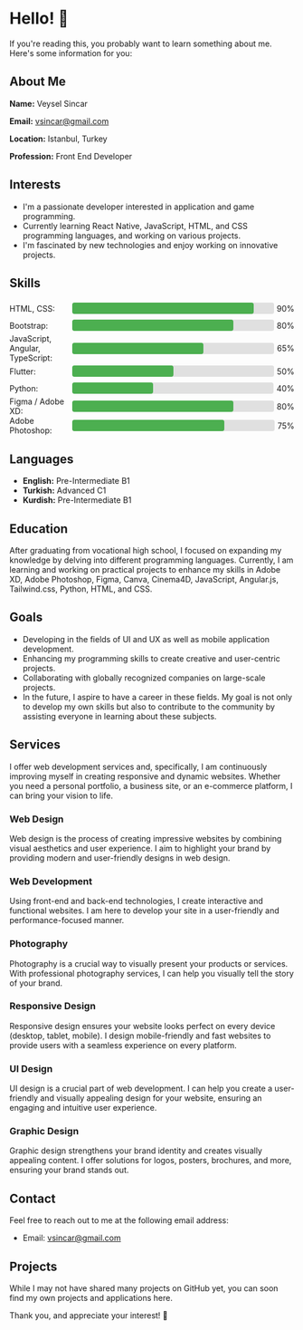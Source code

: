 # Hello! 👋

If you're reading this, you probably want to learn something about me. Here's some information for you:

## About Me
**Name:** Veysel Sincar

**Email:** vsincar@gmail.com

**Location:** Istanbul, Turkey

**Profession:** Front End Developer

## Interests
- I'm a passionate developer interested in application and game programming.
- Currently learning React Native, JavaScript, HTML, and CSS programming languages, and working on various projects.
- I'm fascinated by new technologies and enjoy working on innovative projects.

## Skills

<div style="display: flex; flex-direction: column;">
    <div style="display: flex; align-items: center;">
        <span style="width: 150px;">HTML, CSS:</span>
        <div style="width: 100%; background-color: #e0e0e0; border-radius: 4px; margin: 5px;">
            <div style="width: 90%; background-color: #4caf50; height: 20px; border-radius: 4px;"></div>
        </div>
        <span>90%</span>
    </div>
    <div style="display: flex; align-items: center;">
        <span style="width: 150px;">Bootstrap:</span>
        <div style="width: 100%; background-color: #e0e0e0; border-radius: 4px; margin: 5px;">
            <div style="width: 80%; background-color: #4caf50; height: 20px; border-radius: 4px;"></div>
        </div>
        <span>80%</span>
    </div>
    <div style="display: flex; align-items: center;">
        <span style="width: 150px;">JavaScript, Angular, TypeScript:</span>
        <div style="width: 100%; background-color: #e0e0e0; border-radius: 4px; margin: 5px;">
            <div style="width: 65%; background-color: #4caf50; height: 20px; border-radius: 4px;"></div>
        </div>
        <span>65%</span>
    </div>
    <div style="display: flex; align-items: center;">
        <span style="width: 150px;">Flutter:</span>
        <div style="width: 100%; background-color: #e0e0e0; border-radius: 4px; margin: 5px;">
            <div style="width: 50%; background-color: #4caf50; height: 20px; border-radius: 4px;"></div>
        </div>
        <span>50%</span>
    </div>
    <div style="display: flex; align-items: center;">
        <span style="width: 150px;">Python:</span>
        <div style="width: 100%; background-color: #e0e0e0; border-radius: 4px; margin: 5px;">
            <div style="width: 40%; background-color: #4caf50; height: 20px; border-radius: 4px;"></div>
        </div>
        <span>40%</span>
    </div>
    <div style="display: flex; align-items: center;">
        <span style="width: 150px;">Figma / Adobe XD:</span>
        <div style="width: 100%; background-color: #e0e0e0; border-radius: 4px; margin: 5px;">
            <div style="width: 80%; background-color: #4caf50; height: 20px; border-radius: 4px;"></div>
        </div>
        <span>80%</span>
    </div>
    <div style="display: flex; align-items: center;">
        <span style="width: 150px;">Adobe Photoshop:</span>
        <div style="width: 100%; background-color: #e0e0e0; border-radius: 4px; margin: 5px;">
            <div style="width: 75%; background-color: #4caf50; height: 20px; border-radius: 4px;"></div>
        </div>
        <span>75%</span>
    </div>
</div>

## Languages
- **English:** Pre-Intermediate B1
- **Turkish:** Advanced C1
- **Kurdish:** Pre-Intermediate B1

## Education
After graduating from vocational high school, I focused on expanding my knowledge by delving into different programming languages. Currently, I am learning and working on practical projects to enhance my skills in Adobe XD, Adobe Photoshop, Figma, Canva, Cinema4D, JavaScript, Angular.js, Tailwind.css, Python, HTML, and CSS.

## Goals
- Developing in the fields of UI and UX as well as mobile application development.
- Enhancing my programming skills to create creative and user-centric projects.
- Collaborating with globally recognized companies on large-scale projects.
- In the future, I aspire to have a career in these fields. My goal is not only to develop my own skills but also to contribute to the community by assisting everyone in learning about these subjects.

## Services
I offer web development services and, specifically, I am continuously improving myself in creating responsive and dynamic websites. Whether you need a personal portfolio, a business site, or an e-commerce platform, I can bring your vision to life.

### Web Design
Web design is the process of creating impressive websites by combining visual aesthetics and user experience. I aim to highlight your brand by providing modern and user-friendly designs in web design.

### Web Development
Using front-end and back-end technologies, I create interactive and functional websites. I am here to develop your site in a user-friendly and performance-focused manner.

### Photography
Photography is a crucial way to visually present your products or services. With professional photography services, I can help you visually tell the story of your brand.

### Responsive Design
Responsive design ensures your website looks perfect on every device (desktop, tablet, mobile). I design mobile-friendly and fast websites to provide users with a seamless experience on every platform.

### UI Design
UI design is a crucial part of web development. I can help you create a user-friendly and visually appealing design for your website, ensuring an engaging and intuitive user experience.

### Graphic Design
Graphic design strengthens your brand identity and creates visually appealing content. I offer solutions for logos, posters, brochures, and more, ensuring your brand stands out.

## Contact
Feel free to reach out to me at the following email address:
- Email: vsincar@gmail.com

## Projects
While I may not have shared many projects on GitHub yet, you can soon find my own projects and applications here.

Thank you, and appreciate your interest! 🚀
